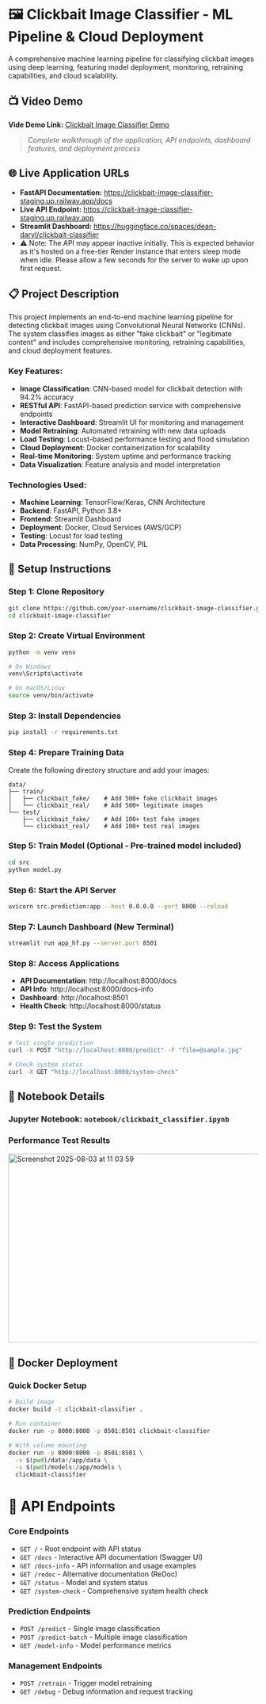 # 🖼️ Clickbait Image Classifier - ML Pipeline & Cloud Deployment

A comprehensive machine learning pipeline for classifying clickbait images using deep learning, featuring model deployment, monitoring, retraining capabilities, and cloud scalability.

## 📺 Video Demo
**Vide Demo Link:** [Clickbait Image Classifier Demo](https://www.loom.com/share/bba2e806502545d18bb75b392aea608c?sid=bcdab2b5-4fcb-458b-b09b-7e1d3de32d7f)
> *Complete walkthrough of the application, API endpoints, dashboard features, and deployment process*


## 🌐 Live Application URLs
- **FastAPI Documentation:** https://clickbait-image-classifier-staging.up.railway.app/docs
- **Live API Endpoint:** https://clickbait-image-classifier-staging.up.railway.app
- **Streamlit Dashboard:** https://huggingface.co/spaces/dean-daryl/clickbait-classifier
- ⚠️ Note: The API may appear inactive initially. This is expected behavior as it's hosted on a free-tier Render instance that enters sleep mode when idle. Please allow a few seconds for the server to wake up upon first request.


## 📋 Project Description

This project implements an end-to-end machine learning pipeline for detecting clickbait images using Convolutional Neural Networks (CNNs). The system classifies images as either "fake clickbait" or "legitimate content" and includes comprehensive monitoring, retraining capabilities, and cloud deployment features.

### Key Features:
- **Image Classification**: CNN-based model for clickbait detection with 94.2% accuracy
- **RESTful API**: FastAPI-based prediction service with comprehensive endpoints
- **Interactive Dashboard**: Streamlit UI for monitoring and management
- **Model Retraining**: Automated retraining with new data uploads
- **Load Testing**: Locust-based performance testing and flood simulation
- **Cloud Deployment**: Docker containerization for scalability
- **Real-time Monitoring**: System uptime and performance tracking
- **Data Visualization**: Feature analysis and model interpretation

### Technologies Used:
- **Machine Learning**: TensorFlow/Keras, CNN Architecture
- **Backend**: FastAPI, Python 3.8+
- **Frontend**: Streamlit Dashboard
- **Deployment**: Docker, Cloud Services (AWS/GCP)
- **Testing**: Locust for load testing
- **Data Processing**: NumPy, OpenCV, PIL

## 🚀 Setup Instructions

### Step 1: Clone Repository
```bash
git clone https://github.com/your-username/clickbait-image-classifier.git
cd clickbait-image-classifier
```

### Step 2: Create Virtual Environment
```bash
python -m venv venv

# On Windows
venv\Scripts\activate

# On macOS/Linux
source venv/bin/activate
```

### Step 3: Install Dependencies
```bash
pip install -r requirements.txt
```

### Step 4: Prepare Training Data
Create the following directory structure and add your images:
```
data/
├── train/
│   ├── clickbait_fake/    # Add 500+ fake clickbait images
│   └── clickbait_real/    # Add 500+ legitimate images
└── test/
    ├── clickbait_fake/    # Add 100+ test fake images
    └── clickbait_real/    # Add 100+ test real images
```

### Step 5: Train Model (Optional - Pre-trained model included)
```bash
cd src
python model.py
```

### Step 6: Start the API Server
```bash
uvicorn src.prediction:app --host 0.0.0.0 --port 8000 --reload
```

### Step 7: Launch Dashboard (New Terminal)
```bash
streamlit run app_hf.py --server.port 8501
```

### Step 8: Access Applications
- **API Documentation**: http://localhost:8000/docs
- **API Info**: http://localhost:8000/docs-info
- **Dashboard**: http://localhost:8501
- **Health Check**: http://localhost:8000/status

### Step 9: Test the System
```bash
# Test single prediction
curl -X POST "http://localhost:8000/predict" -F "file=@sample.jpg"

# Check system status
curl -X GET "http://localhost:8000/system-check"
```

## 📓 Notebook Details

### Jupyter Notebook: `notebook/clickbait_classifier.ipynb`

### Performance Test Results

<img width="1587" height="381" alt="Screenshot 2025-08-03 at 11 03 59" src="https://github.com/user-attachments/assets/850fe15c-5ad6-4ab7-9f73-3e13d1d25961" />


## 🐳 Docker Deployment

### Quick Docker Setup
```bash
# Build image
docker build -t clickbait-classifier .

# Run container
docker run -p 8000:8000 -p 8501:8501 clickbait-classifier

# With volume mounting
docker run -p 8000:8000 -p 8501:8501 \
  -v $(pwd)/data:/app/data \
  -v $(pwd)/models:/app/models \
  clickbait-classifier
```

# 🧪 API Endpoints

### Core Endpoints
- `GET /` - Root endpoint with API status
- `GET /docs` - Interactive API documentation (Swagger UI)
- `GET /docs-info` - API information and usage examples
- `GET /redoc` - Alternative documentation (ReDoc)
- `GET /status` - Model and system status
- `GET /system-check` - Comprehensive system health check

### Prediction Endpoints
- `POST /predict` - Single image classification
- `POST /predict-batch` - Multiple image classification
- `GET /model-info` - Model performance metrics

### Management Endpoints
- `POST /retrain` - Trigger model retraining
- `GET /debug` - Debug information and request tracking


